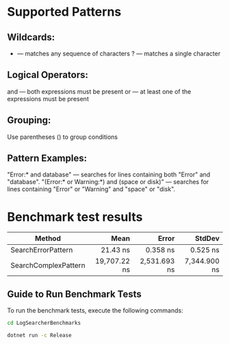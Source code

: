 # Supported Patterns
## Wildcards:
  * — matches any sequence of characters
  ? — matches a single character
## Logical Operators:
  and — both expressions must be present
  or — at least one of the expressions must be present
## Grouping:
  Use parentheses () to group conditions
## Pattern Examples:
  "Error:* and database" — searches for lines containing both "Error" and "database".
  "(Error:* or Warning:*) and (space or disk)" — searches for lines containing "Error" or "Warning" and "space" or "disk".


# Benchmark test results

| Method               | Mean         | Error        | StdDev       |
|--------------------- |-------------:|-------------:|-------------:|
| SearchErrorPattern   |     21.43 ns |     0.358 ns |     0.525 ns |
| SearchComplexPattern | 19,707.22 ns | 2,531.693 ns | 7,344.900 ns |

## Guide to Run Benchmark Tests

To run the benchmark tests, execute the following commands:

```bash
cd LogSearcherBenchmarks
```

``` bash
dotnet run -c Release
